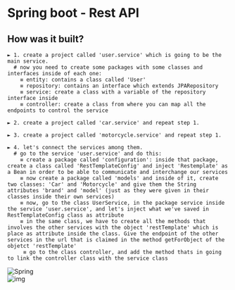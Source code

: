 # Spring boot - Rest API

## How was it built?
    ► 1. create a project called 'user.service' which is going to be the main service.
      # now you need to create some packages with some classes and interfaces inside of each one:
        ≡ entity: contains a class called 'User'
        ≡ repository: contains an interface which extends JPARepository
        ≡ service: create a class with a variable of the repository interface inside
        ≡ controller: create a class from where you can map all the endpoints to control the service
        
    ► 2. create a project called 'car.service' and repeat step 1.
    
    ► 3. create a project called 'motorcycle.service' and repeat step 1.
    
    ► 4. let's connect the services among them.
      # go to the service 'user.service' and do this:
        ≡ create a package called 'configuration': inside that package, create a class called 'RestTemplateConfig' and inject 'Restemplate' as a Bean in order to be able to communicate and interchange our services
        ≡ now create a package called 'models' and inside of it, create two classes: 'Car' and 'Motorcycle' and give them the String attributes 'brand' and 'model' (just as they were given in their classes inside their own services)
        ≡ now, go to the class UserService, in the package service inside the service 'user.service', and let's inject what we've saved in RestTemplateConfig class as attribute
        ≡ in the same class, we have to create all the methods that involves the other services with the object 'restTemplate' which is place as attribute inside the class. Give the endpoint of the other services in the url that is claimed in the method getForObject of the objetct 'restTemplate' 
         ≡ go to the class controller, and add the method thats in going to link the controller class with the service class

![Spring](https://img.shields.io/badge/spring-%236DB33F.svg?style=flat&logo=spring&logoColor=white)
<br>
![img](https://img.shields.io/badge/version-0.4-blue)
